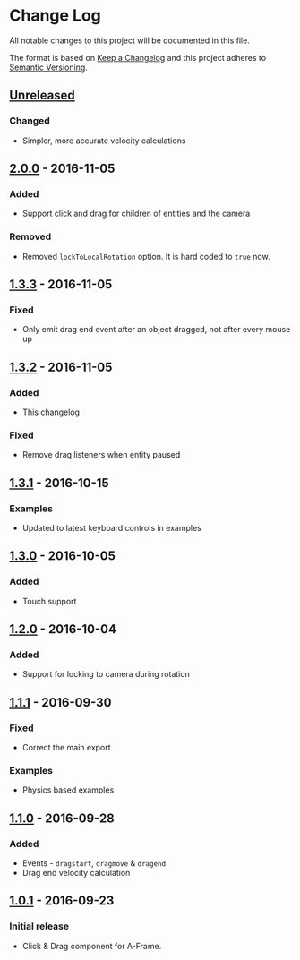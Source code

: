 # Change Log

All notable changes to this project will be documented in this file.

The format is based on [Keep a Changelog](http://keepachangelog.com/)
and this project adheres to [Semantic Versioning](http://semver.org/).

## [Unreleased][]

### Changed

- Simpler, more accurate velocity calculations

## [2.0.0][] - 2016-11-05

### Added

- Support click and drag for children of entities and the camera

### Removed

- Removed `lockToLocalRotation` option. It is hard coded to `true` now.

## [1.3.3][] - 2016-11-05

### Fixed

- Only emit drag end event after an object dragged, not after every mouse up

## [1.3.2][] - 2016-11-05

### Added

- This changelog

### Fixed

- Remove drag listeners when entity paused

## [1.3.1][] - 2016-10-15

### Examples

- Updated to latest keyboard controls in examples

## [1.3.0][] - 2016-10-05

### Added

- Touch support

## [1.2.0][] - 2016-10-04

### Added

- Support for locking to camera during rotation

## [1.1.1][] - 2016-09-30

### Fixed

- Correct the main export

### Examples

- Physics based examples

## [1.1.0][] - 2016-09-28

### Added

- Events - `dragstart`, `dragmove` & `dragend`
- Drag end velocity calculation

## [1.0.1][] - 2016-09-23

### Initial release

- Click & Drag component for A-Frame.

[Unreleased]: https://github.com/jesstelford/aframe-click-drag-component/compare/v2.0.0...HEAD
[2.0.0]: https://github.com/jesstelford/aframe-click-drag-component/compare/v1.3.3...v2.0.0
[1.3.3]: https://github.com/jesstelford/aframe-click-drag-component/compare/v1.3.2...v1.3.3
[1.3.2]: https://github.com/jesstelford/aframe-click-drag-component/compare/v1.3.1...v1.3.2
[1.3.1]: https://github.com/jesstelford/aframe-click-drag-component/compare/v1.3.0...v1.3.1
[1.3.0]: https://github.com/jesstelford/aframe-click-drag-component/compare/v1.2.0...v1.3.0
[1.2.0]: https://github.com/jesstelford/aframe-click-drag-component/compare/v1.1.1...v1.2.0
[1.1.1]: https://github.com/jesstelford/aframe-click-drag-component/compare/v1.1.0...v1.1.1
[1.1.0]: https://github.com/jesstelford/aframe-click-drag-component/compare/v1.0.1...v1.1.0
[1.0.1]: https://github.com/jesstelford/aframe-click-drag-component/tree/v1.0.1
